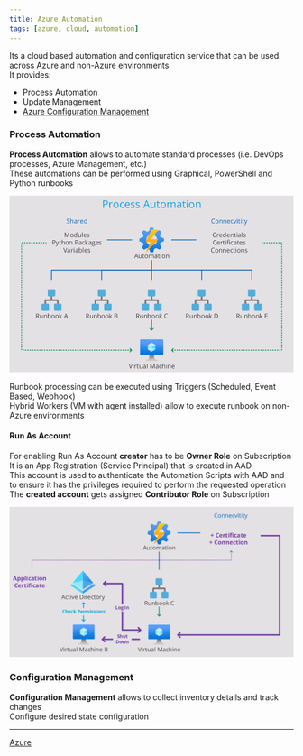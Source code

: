 ```yaml
---
title: Azure Automation
tags: [azure, cloud, automation]
---
```


Its a cloud based automation and configuration service that can be used across Azure and non-Azure environments  
It provides:
- Process Automation
- Update Management
- [Azure Configuration Management](Azure%20Configuration%20Management.md)

### Process Automation

**Process Automation** allows to automate standard processes (i.e. DevOps processes, Azure Management, etc.)  
These automations can be performed using Graphical, PowerShell and Python runbooks

![Process Automation|500](../../images/azure-process-automation.png)

Runbook processing can be executed using Triggers (Scheduled, Event Based, Webhook)  
Hybrid Workers (VM with agent installed) allow to execute runbook on non-Azure environments

#### Run As Account

For enabling Run As Account **creator** has to be **Owner Role** on Subscription    
It is an App Registration (Service Principal) that is created in AAD   
This account is used to authenticate the Automation Scripts with AAD and to ensure it has the privileges required to perform the requested operation  
The **created account** gets assigned **Contributor Role** on Subscription

![Azure Process Automation|620](../../images/azure-process-automation-auth.png)

### Configuration Management

**Configuration Management** allows to collect inventory details and track changes  
Configure desired state configuration

---

[Azure](../../Azure.md)